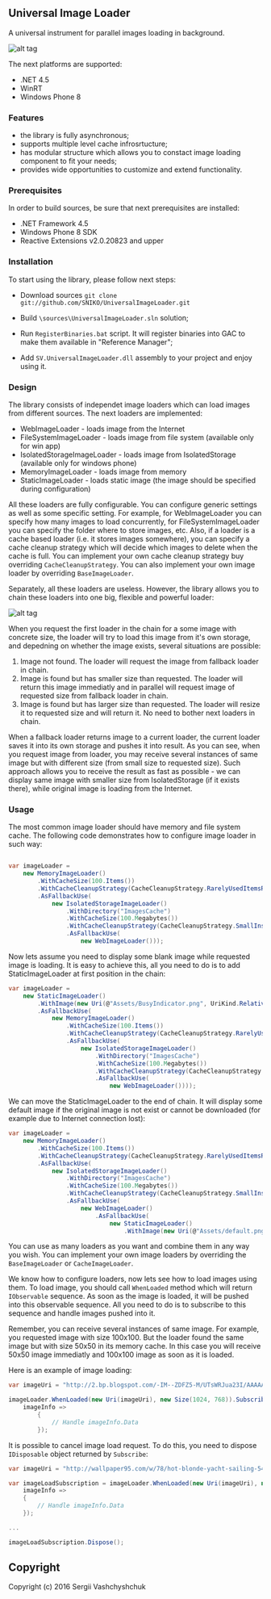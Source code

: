 ## Universal Image Loader

A universal instrument for parallel images loading in background.

![alt tag](https://raw.github.com/SNIKO/UniversalImageLoader/master/doc/screenshots_large.jpg)

The next platforms are supported:
* .NET 4.5
* WinRT
* Windows Phone 8

### Features

* the library is fully asynchronous;
* supports multiple level cache infrosrtucture;
* has modular structure which allows you to constact image loading component to fit your needs;
* provides wide opportunities to customize and extend functionality.

### Prerequisites

In order to build sources, be sure that next prerequisites are installed:

* .NET Framework 4.5
* Windows Phone 8 SDK
* Reactive Extensions v2.0.20823 and upper

### Installation

To start using the library, please follow next steps:

* Download sources 
<code>git clone git://github.com/SNIKO/UniversalImageLoader.git</code>

* Build <code>\sources\UniversalImageLoader.sln</code> solution;

* Run <code>RegisterBinaries.bat</code> script. It will register binaries into GAC to make them available in "Reference Manager";

* Add <code>SV.UniversalImageLoader.dll</code> assembly to your project and enjoy using it.

### Design

The library consists of independet image loaders which can load images from different sources. The next loaders are implemented:

* WebImageLoader - loads image from the Internet
* FileSystemImageLoader - loads image from file system (available only for win app)
* IsolatedStorageImageLoader - loads image from IsolatedStorage (available only for windows phone)
* MemoryImageLoader - loads image from memory
* StaticImageLoader - loads static image (the image should be specified during configuration)

All these loaders are fully configurable. You can configure generic settings as well as some specific setting. For example, for WebImageLoader you can specify how many images to load concurrently, for FileSystemImageLoader you can specify the folder where to store images, etc. Also, if a loader is a cache based loader (i.e. it stores images somewhere), you can specify a cache cleanup strategy which will decide which images to delete when the cache is full. You can implement your own cache cleanup strategy buy overriding <code>CacheCleanupStrategy</code>. You can also implement your own image loader by overriding <code>BaseImageLoader</code>.

Separately, all these loaders are useless. However, the library allows you to chain these loaders into one big, flexible and powerful loader:

![alt tag](https://raw.github.com/SNIKO/UniversalImageLoader/master/doc/concept.png)

When you request the first loader in the chain for a some image with concrete size, the loader will try to load this image from it's own storage, and depedning on whether the image exists, several situations are possible:

1. Image not found. The loader will request the image from fallback loader in chain. 
2. Image is found but has smaller size than requested. The loader will return this image immediatly and in parallel will request image of requested size from fallback loader in chain.
3. Image is found but has larger size than requested. The loader will resize it to requested size and will return it. No need to bother next loaders in chain.

When a fallback loader returns image to a current loader, the current loader saves it into its own storage and pushes it into result. As you can see, when you request image from loader, you may receive several instances of same image but with different size (from small size to requested size). Such approach allows you to receive the result as fast as possible - we can display same image with smaller size from IsolatedStorage (if it exists there), while original image is loading from the Internet.

### Usage

The most common image loader should have memory and file system cache. The following code demonstrates how to configure image loader in such way:

```csharp

var imageLoader =
    new MemoryImageLoader()
        .WithCacheSize(100.Items())
        .WithCacheCleanupStrategy(CacheCleanupStrategy.RarelyUsedItemsRemoveFirst)
        .AsFallbackUse(
            new IsolatedStorageImageLoader()
                .WithDirectory("ImagesCache")
                .WithCacheSize(100.Megabytes())
                .WithCacheCleanupStrategy(CacheCleanupStrategy.SmallInstancesOfSameImageRemoveFirst)
                .AsFallbackUse(
                    new WebImageLoader()));

```

Now lets assume you need to display some blank image while requested image is loading. It is easy to achieve this, all you need to do is to add StaticImageLoader at first position in the chain:

```csharp
var imageLoader =
    new StaticImageLoader()
        .WithImage(new Uri(@"Assets/BusyIndicator.png", UriKind.Relative))
        .AsFallbackUse(
            new MemoryImageLoader()
                .WithCacheSize(100.Items())
                .WithCacheCleanupStrategy(CacheCleanupStrategy.RarelyUsedItemsRemoveFirst)
                .AsFallbackUse(
                    new IsolatedStorageImageLoader()
                        .WithDirectory("ImagesCache")
                        .WithCacheSize(100.Megabytes())
                        .WithCacheCleanupStrategy(CacheCleanupStrategy.SmallInstancesOfSameImageRemoveFirst)
                        .AsFallbackUse(
                            new WebImageLoader())));
```

We can move the StaticImageLoader to the end of chain. It will display some default image if the original image is not exist or cannot be downloaded (for example due to Internet connection lost):

```csharp
var imageLoader =
    new MemoryImageLoader()
        .WithCacheSize(100.Items())
        .WithCacheCleanupStrategy(CacheCleanupStrategy.RarelyUsedItemsRemoveFirst)
        .AsFallbackUse(
            new IsolatedStorageImageLoader()
                .WithDirectory("ImagesCache")
                .WithCacheSize(100.Megabytes())
                .WithCacheCleanupStrategy(CacheCleanupStrategy.SmallInstancesOfSameImageRemoveFirst)
                .AsFallbackUse(
                    new WebImageLoader()
                        .AsFallbackUse(
                            new StaticImageLoader()
                                .WithImage(new Uri(@"Assets/default.png", UriKind.Relative)))));

```

You can use as many loaders as you want and combine them in any way you wish. You can implement your own image loaders by overriding the <code>BaseImageLoader</code> or <code>CacheImageLoader</code>.

We know how to configure loaders, now lets see how to load images using them. To load image, you should call <code>WhenLoaded</code> method which will return <code>IObservable<ImageResult></code> sequence. As soon as the image is loaded, it will be pushed into this observable sequence. All you need to do is to subscribe to this sequence and handle images pushed into it.

Remember, you can receive several instances of same image. For example, you requested image with size 100x100. But the loader found the same image but with size 50x50 in its memory cache. In this case you will receive 50x50 image immediatly and 100x100 image as soon as it is loaded.

Here is an example of image loading:

```csharp
var imageUri = "http://2.bp.blogspot.com/-IM--ZDFZ5-M/UTsWRJua23I/AAAAAAAAGsE/bJXnjTreTmg/s1600/amber-heard-hot.jpg";

imageLoader.WhenLoaded(new Uri(imageUri), new Size(1024, 768)).Subscribe(
    imageInfo =>
        {
            // Handle imageInfo.Data
        });
```

It is possible to cancel image load request. To do this, you need to dispose <code>IDisposable</code> object returned by <code>Subscribe</code>:

```csharp
var imageUri = "http://wallpaper95.com/w/78/hot-blonde-yacht-sailing-548-hd-1920x1080.jpg";

var imageLoadSubscription = imageLoader.WhenLoaded(new Uri(imageUri), new Size(1920, 1080)).Subscribe(
    imageInfo =>
    {
        // Handle imageInfo.Data
    });

...

imageLoadSubscription.Dispose();

```

## Copyright

Copyright (c) 2016 Sergii Vashchyshchuk
